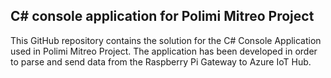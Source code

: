 ## C# console application for Polimi Mitreo Project ##

This GitHub repository contains the solution for the C# Console Application used in Polimi Mitreo Project.
The application has been developed in order to parse and send data from the Raspberry Pi Gateway to Azure IoT Hub.